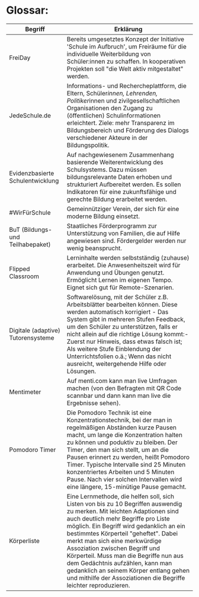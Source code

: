 # Glossar:

| Begriff                            | Erklärung                                                                                                                                                                                                                                                                                                                                                                                                         |
| ---------------------------------- | ----------------------------------------------------------------------------------------------------------------------------------------------------------------------------------------------------------------------------------------------------------------------------------------------------------------------------------------------------------------------------------------------------------------- |
| FreiDay                            | Bereits umgesetztes Konzept der Initiative 'Schule im Aufbruch', um Freiräume für die individuelle Weiterbildung von Schüler:innen zu schaffen. In kooperativen Projekten soll "die Welt aktiv mitgestaltet" werden.                                                                                                                                                                                              |
| JedeSchule.de                      | Informations- und Recherche­plattform, die Eltern, Schüler*innen, Lehrenden, Politiker*innen und zivilgesellschaftlichen Organisationen den Zugang zu (öffentlichen) Schulinformationen erleichtert. Ziele: mehr Transparenz im Bildungsbereich und Förderung des Dialogs verschiedener Akteure in der Bildungspolitik.                                                                                           |
| Evidenzbasierte Schulentwicklung   | Auf nachgewiesenem Zusammenhang basierende Weiterentwicklung des Schulsystems. Dazu müssen bildungsrelevante Daten erhoben und strukturiert Aufbereitet werden. Es sollen Indikatoren für eine zukunftsfähige und gerechte Bildung erarbeitet werden.                                                                                                                                                             |
| #WirFürSchule                      | Gemeinnütziger Verein, der sich für eine moderne Bildung einsetzt.                                                                                                                                                                                                                                                                                                                                                |
| BuT (Bildungs- und Teilhabepaket)  | Staatliches Förderprogramm zur Unterstützung von Familien, die auf Hilfe angewiesen sind. Fördergelder werden nur wenig beansprucht.                                                                                                                                                                                                                                                                              |
| Flipped Classroom                  | Lerninhalte werden selbstständig (zuhause) erarbeitet. Die Anwesenheitszeit wird für Anwendung und Übungen genutzt. Ermöglicht Lernen im eigenen Tempo. Eignet sich gut für Remote-Szenarien.                                                                                                                                                                                                                     |
| Digitale (adaptive) Tutorensysteme | Softwarelösung, mit der Schüler z.B. Arbeitsblätter bearbeiten können. Diese werden automatisch korrigiert - Das System gibt in mehreren Stufen Feedback, um den Schüler zu unterstützen, falls er nicht allein auf die richtige Lösung kommt:- Zuerst nur Hinweis, dass etwas falsch ist; Als weitere Stufe Einblendung der Unterrichtsfolien o.ä.; Wenn das nicht ausreicht, weitergehende Hilfe oder Lösungen. |
| Mentimeter                         | Auf menti.com kann man live Umfragen machen (von den Befragten mit QR Code scannbar und dann kann man live die Ergebnisse sehen).                                                                                                                                                                                                                                                                                 |
| Pomodoro Timer | Die Pomodoro Technik ist eine Konzentrationstechnik, bei der man in regelmäßigen Abständen kurze Pausen macht, um lange die Konzentration halten zu können und poduktiv zu bleiben. Der Timer, den man sich stellt, um an die Pausen erinnert zu werden, heißt Pomodoro Timer. Typische Intervalle sind 25 Minuten konzentriertes Arbeiten und 5 Minuten Pause. Nach vier solchen Intervallen wird eine längere, 15-minütige Pause gemacht. |
| Körperliste | Eine Lernmethode, die helfen soll, sich Listen von bis zu 10 Begriffen auswendig zu merken. Mit leichten Adaptionen sind auch deutlich mehr Begriffe pro Liste möglich. Ein Begriff wird gedanklich an ein bestimmtes Körperteil "geheftet". Dabei merkt man sich eine merkwürdige Assoziation zwischen Begriff und Körperteil. Muss man die Begriffe nun aus dem Gedächtnis aufzählen, kann man gedanklich an seinem Körper entlang gehen und mithilfe der Assoziationen die Begriffe leichter reproduzieren. |